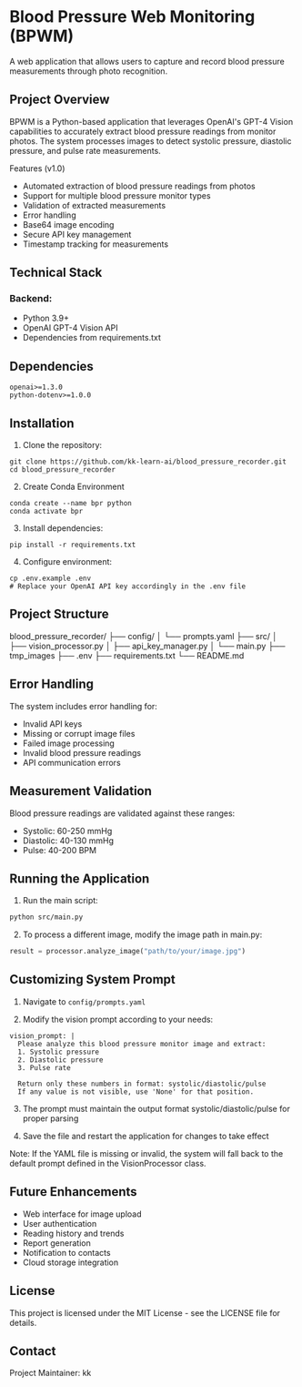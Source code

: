 # Blood Pressure Web Monitoring (BPWM)
A web application that allows users to capture and record blood pressure measurements through photo recognition.

## Project Overview
BPWM is a Python-based application that leverages OpenAI's GPT-4 Vision capabilities to accurately extract blood pressure readings from monitor photos. The system processes images to detect systolic pressure, diastolic pressure, and pulse rate measurements.

Features (v1.0)
- Automated extraction of blood pressure readings from photos
- Support for multiple blood pressure monitor types
- Validation of extracted measurements
- Error handling 
- Base64 image encoding
- Secure API key management
- Timestamp tracking for measurements

    
## Technical Stack

### Backend:
- Python 3.9+
- OpenAI GPT-4 Vision API
- Dependencies from requirements.txt

## Dependencies
```
openai>=1.3.0
python-dotenv>=1.0.0
```

## Installation

1. Clone the repository:
```
git clone https://github.com/kk-learn-ai/blood_pressure_recorder.git
cd blood_pressure_recorder
```

2. Create Conda Environment
```
conda create --name bpr python
conda activate bpr
```

3. Install dependencies:
```
pip install -r requirements.txt
```

4. Configure environment:
```
cp .env.example .env
# Replace your OpenAI API key accordingly in the .env file
```

## Project Structure
blood_pressure_recorder/
├── config/
│   └── prompts.yaml
├── src/
│   ├── vision_processor.py
│   ├── api_key_manager.py
│   └── main.py
├── tmp_images
├── .env
├── requirements.txt
└── README.md

## Error Handling
The system includes error handling for:
- Invalid API keys
- Missing or corrupt image files
- Failed image processing
- Invalid blood pressure readings
- API communication errors

## Measurement Validation
Blood pressure readings are validated against these ranges:
- Systolic: 60-250 mmHg
- Diastolic: 40-130 mmHg
- Pulse: 40-200 BPM

## Running the Application

1. Run the main script:

```bash
python src/main.py
```

2. To process a different image, modify the image path in main.py:

```python
result = processor.analyze_image("path/to/your/image.jpg")
```

## Customizing System Prompt

1. Navigate to `config/prompts.yaml`

2. Modify the vision prompt according to your needs:

```text
vision_prompt: |
  Please analyze this blood pressure monitor image and extract:
  1. Systolic pressure 
  2. Diastolic pressure 
  3. Pulse rate 

  Return only these numbers in format: systolic/diastolic/pulse
  If any value is not visible, use 'None' for that position.
```

3. The prompt must maintain the output format systolic/diastolic/pulse for proper parsing

4. Save the file and restart the application for changes to take effect

Note: If the YAML file is missing or invalid, the system will fall back to the default prompt defined in the VisionProcessor class.

## Future Enhancements
- Web interface for image upload
- User authentication
- Reading history and trends
- Report generation
- Notification to contacts
- Cloud storage integration

## License
This project is licensed under the MIT License - see the LICENSE file for details.

## Contact
Project Maintainer: kk